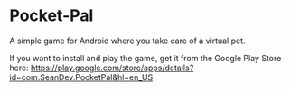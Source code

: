 # Pocket-Pal
 A simple game for Android where you take care of a virtual pet.

If you want to install and play the game, get it from the Google Play Store here: https://play.google.com/store/apps/details?id=com.SeanDev.PocketPal&hl=en_US
